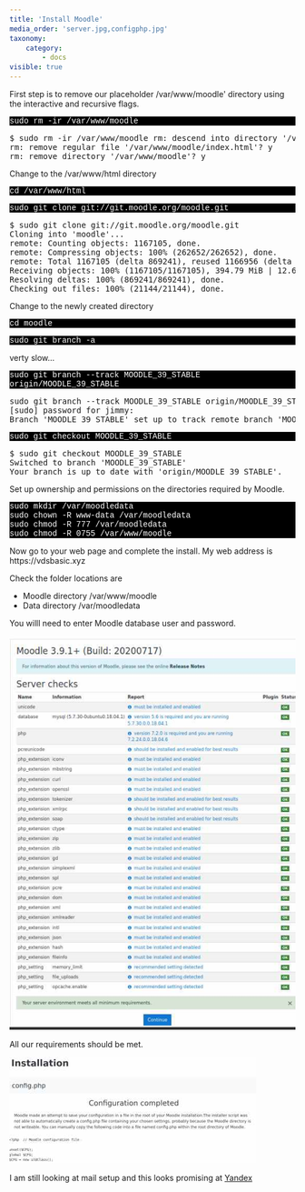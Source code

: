```yaml
---
title: 'Install Moodle'
media_order: 'server.jpg,configphp.jpg'
taxonomy:
    category:
        - docs
visible: true
---
```


    
   <p>  First step is to remove our placeholder /var/www/moodle' directory using the interactive and recursive flags.</p>

<p style="font-family:Courier; color:white; background-color:black;">
sudo rm -ir /var/www/moodle
</p>


<p><pre>$ sudo rm -ir /var/www/moodle rm: descend into directory '/var/www/moodle'? y 
rm: remove regular file '/var/www/moodle/index.html'? y 
rm: remove directory '/var/www/moodle'? y</pre></p>

<p>
Change to the /var/www/html directory</p>

<p style="font-family:Courier; color:white; background-color:black;">
cd /var/www/html
</p>



<p style="font-family:Courier; color:white; background-color:black;">
sudo git clone git://git.moodle.org/moodle.git
</p>

<p><pre>$ sudo git clone git://git.moodle.org/moodle.git 
Cloning into 'moodle'...
remote: Counting objects: 1167105, done.
remote: Compressing objects: 100% (262652/262652), done.
remote: Total 1167105 (delta 869241), reused 1166956 (delta 869092)
Receiving objects: 100% (1167105/1167105), 394.79 MiB | 12.67 MiB/s, done.
Resolving deltas: 100% (869241/869241), done.
Checking out files: 100% (21144/21144), done.</pre></p>

<p>Change to the newly created directory</p>



<p style="font-family:Courier; color:white; background-color:black;">
cd moodle
</p>


<p style="font-family:Courier; color:white; background-color:black;">
sudo git branch -a 
</p>



verty slow...
<p style="font-family:Courier; color:white; background-color:black;">
sudo git branch --track MOODLE_39_STABLE origin/MOODLE_39_STABLE
</p>




<p><pre>sudo git branch --track MOODLE_39_STABLE origin/MOODLE_39_STABLE
[sudo] password for jimmy: 
Branch 'MOODLE_39_STABLE' set up to track remote branch 'MOODLE_39_STABLE' from 'origin'.</pre></p>

<p style="font-family:Courier; color:white; background-color:black;">
sudo git checkout MOODLE_39_STABLE
</p>


<p><pre>
$ sudo git checkout MOODLE_39_STABLE
Switched to branch 'MOODLE_39_STABLE'
Your branch is up to date with 'origin/MOODLE_39_STABLE'.</pre></p>
<p>
Set up ownership and permissions on the directories required by Moodle.</p>


<p style="font-family:Courier; color:white; background-color:black;">
sudo mkdir /var/moodledata <br>
sudo chown -R www-data /var/moodledata <br>
sudo chmod -R 777 /var/moodledata <br>
sudo chmod -R 0755 /var/www/moodle <br>
</p>


<p>Now go to your web page and complete the install. My web address is https://vdsbasic.xyz </p>

Check the folder locations are
<ul>
  <li>Moodle directory /var/www/moodle </li>
  <li>Data directory /var/moodledata</li>
</ul>
<p>
You willl need to enter Moodle database user and password.</p>

![](server.jpg)

All our requirements should be met.

![](configphp.jpg)

I am still looking at mail setup and this looks promising  at [Yandex](https://ukit.com/help/how-do-i-set-up-a-domain-based-email-address-with-yandex)
